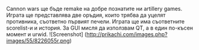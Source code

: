 Cannon wars ще бъде remake на добре познатите ни artillery games.
Играта ще представлява две оръдия, които трябва да уцелят противника,
съответно първият печели. Играта ще има съответните scorelist-и и 
история. За GUI мисля да използвам QT, а в един по-късен момент и 
urwid.
![Screenshot]
(http://prikachi.com/images.php?images/55/8226055r.png)
